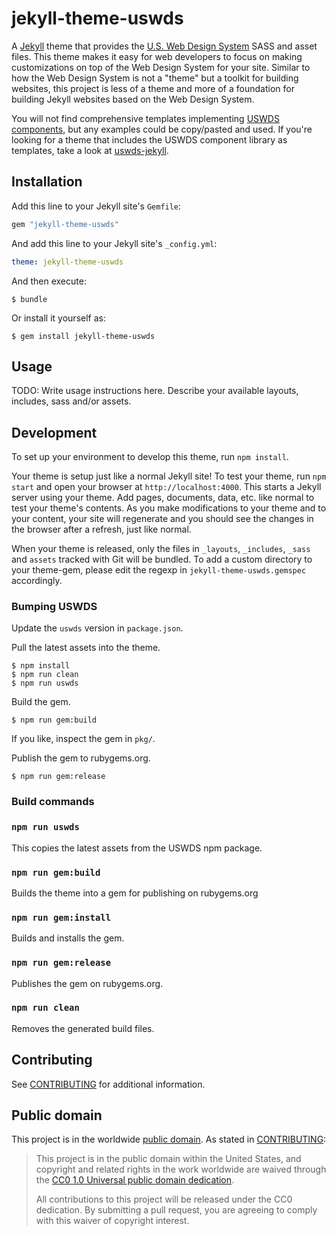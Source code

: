 # jekyll-theme-uswds

A [Jekyll](https://jekyllrb.com/) theme that provides the [U.S. Web Design
System](https://designsystem.digital.gov/) SASS and asset files. This theme
makes it easy for web developers to focus on making customizations on top of the
Web Design System for your site. Similar to how the Web Design System is not
a "theme" but a toolkit for building websites, this project is less of a theme
and more of a foundation for building Jekyll websites based on the Web Design
System.


You will not find comprehensive templates implementing [USWDS
components](https://designsystem.digital.gov/components/), but any examples
could be copy/pasted and used. If you're looking for a theme that includes the
USWDS component library as templates, take a look at
[uswds-jekyll](https://github.com/18F/uswds-jekyll).


## Installation

Add this line to your Jekyll site's `Gemfile`:

```ruby
gem "jekyll-theme-uswds"
```

And add this line to your Jekyll site's `_config.yml`:

```yaml
theme: jekyll-theme-uswds
```

And then execute:

    $ bundle

Or install it yourself as:

    $ gem install jekyll-theme-uswds

## Usage

TODO: Write usage instructions here. Describe your available layouts, includes, sass and/or assets.

## Development

To set up your environment to develop this theme, run `npm install`.

Your theme is setup just like a normal Jekyll site! To test your theme, run `npm
start` and open your browser at `http://localhost:4000`. This starts a Jekyll
server using your theme. Add pages, documents, data, etc. like normal to test
your theme's contents. As you make modifications to your theme and to your
content, your site will regenerate and you should see the changes in the browser
after a refresh, just like normal.

When your theme is released, only the files in `_layouts`, `_includes`, `_sass`
and `assets` tracked with Git will be bundled.  To add a custom directory to
your theme-gem, please edit the regexp in `jekyll-theme-uswds.gemspec`
accordingly.


### Bumping USWDS

Update the `uswds` version in `package.json`.

Pull the latest assets into the theme.

    $ npm install
    $ npm run clean
    $ npm run uswds

Build the gem.

    $ npm run gem:build

If you like, inspect the gem in `pkg/`.

Publish the gem to rubygems.org.

    $ npm run gem:release


### Build commands


### `npm run uswds`

This copies the latest assets from the USWDS npm package.


### `npm run gem:build`

Builds the theme into a gem for publishing on rubygems.org


### `npm run gem:install`

Builds and installs the gem.


### `npm run gem:release`

Publishes the gem on rubygems.org.


### `npm run clean`

Removes the generated build files.


## Contributing

See [CONTRIBUTING](CONTRIBUTING.md) for additional information.


## Public domain

This project is in the worldwide [public domain](LICENSE.md). As stated in [CONTRIBUTING](CONTRIBUTING.md):

> This project is in the public domain within the United States, and copyright and related rights in the work worldwide are waived through the [CC0 1.0 Universal public domain dedication](https://creativecommons.org/publicdomain/zero/1.0/).
>
> All contributions to this project will be released under the CC0 dedication. By submitting a pull request, you are agreeing to comply with this waiver of copyright interest.
